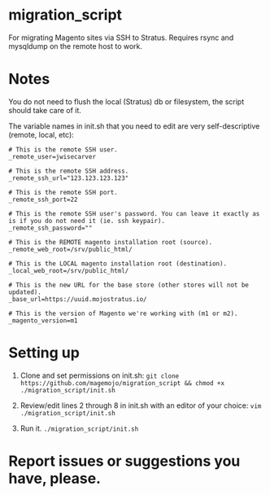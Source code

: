 # migration_script
For migrating Magento sites via SSH to Stratus.
Requires rsync and mysqldump on the remote host to work.

# Notes
You do not need to flush the local (Stratus) db or filesystem, the script should take care of it.

The variable names in init.sh that you need to edit are very self-descriptive (remote, local, etc):

```
# This is the remote SSH user.
_remote_user=jwisecarver

# This is the remote SSH address.
_remote_ssh_url="123.123.123.123"

# This is the remote SSH port.
_remote_ssh_port=22

# This is the remote SSH user's password. You can leave it exactly as is if you do not need it (ie. ssh keypair).
_remote_ssh_password=""

# This is the REMOTE magento installation root (source).
_remote_web_root=/srv/public_html/

# This is the LOCAL magento installation root (destination).
_local_web_root=/srv/public_html/

# This is the new URL for the base store (other stores will not be updated).
_base_url=https://uuid.mojostratus.io/

# This is the version of Magento we're working with (m1 or m2).
_magento_version=m1
```

# Setting up
1) Clone and set permissions on init.sh:
```git clone https://github.com/magemojo/migration_script && chmod +x ./migration_script/init.sh```

2) Review/edit lines 2 through 8 in init.sh with an editor of your choice:
```vim ./migration_script/init.sh```

3) Run it.
```./migration_script/init.sh```

# Report issues or suggestions you have, please.